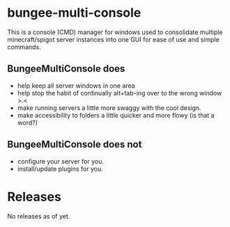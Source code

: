 # bungee-multi-console
This is a console (CMD) manager for windows used to consolidate multiple minecraft/spigot server instances into one GUI for ease of use and simple commands.

## BungeeMultiConsole does
   - help keep all server windows in one area
   - help stop the habit of continually alt+tab-ing over to the wrong window >.<
   - make running servers a little more swaggy with the cool design.
   - make accessibility to folders a little quicker and more flowy (is that a word?)

## BungeeMultiConsole does not
   - configure your server for you.
   - install/update plugins for you.


# Releases
No releases as of yet.

